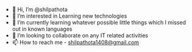 - 👋 Hi, I’m @shilpathota
- 👀 I’m interested in Learning new technologies
- 🌱 I’m currently learning whatever possible little things which I missed out in known languages
- 💞️ I’m looking to collaborate on any IT related activities
- 📫 How to reach me - shilpathota1408@gmail.com

<!---
shilpathota/shilpathota is a ✨ special ✨ repository because its `README.md` (this file) appears on your GitHub profile.
You can click the Preview link to take a look at your changes.
--->
